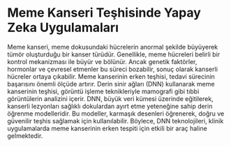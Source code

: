 # Meme Kanseri Teşhisinde Yapay Zeka Uygulamaları


Meme kanseri, meme dokusundaki hücrelerin anormal şekilde büyüyerek tümör oluşturduğu bir kanser türüdür. Genellikle, meme hücreleri belirli bir kontrol mekanizması ile büyür ve bölünür. Ancak genetik faktörler, hormonlar ve çevresel etmenler bu süreci bozabilir, sonuç olarak kanserli hücreler ortaya çıkabilir. Meme kanserinin erken teşhisi, tedavi sürecinin başarısını önemli ölçüde artırır. Derin sinir ağları (DNN) kullanarak meme kanserinin teşhisi, görüntü işleme teknikleriyle mamografi gibi tıbbi görüntülerin analizini içerir. DNN, büyük veri kümesi üzerinde eğitilerek, kanserli lezyonları sağlıklı dokulardan ayırt etme yeteneğine sahip derin öğrenme modelleridir. Bu modeller, karmaşık desenleri öğrenerek, doğru ve güvenilir teşhis sağlamak için kullanılabilir. Böylece, DNN teknolojileri, klinik uygulamalarda meme kanserinin erken tespiti için etkili bir araç haline gelmektedir.
